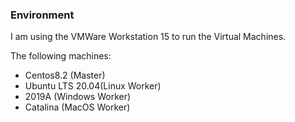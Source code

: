 ### Environment

I am using the VMWare Workstation 15 to run the Virtual Machines.

The following machines:

- Centos8.2 (Master)
- Ubuntu LTS 20.04(Linux Worker)
- 2019A (Windows Worker)
- Catalina (MacOS Worker)